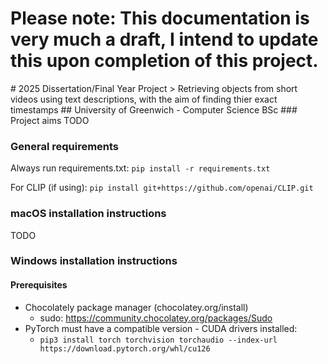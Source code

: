 <h1><b>Please note: </b>This documentation is very much a draft, I intend to update this upon completion of this project.</h1>
# 2025 Dissertation/Final Year Project
> Retrieving objects from short videos using text descriptions, with the aim of finding thier exact timestamps
## University of Greenwich - Computer Science BSc
### Project aims
TODO

### General requirements
Always run requirements.txt: `pip install -r requirements.txt`

For CLIP (if using): `pip install git+https://github.com/openai/CLIP.git`

### macOS installation instructions
TODO

### Windows installation instructions
#### Prerequisites
 - Chocolately package manager (chocolatey.org/install)
    - sudo: https://community.chocolatey.org/packages/Sudo
 - PyTorch must have a compatible version - CUDA drivers installed:
    - `pip3 install torch torchvision torchaudio --index-url https://download.pytorch.org/whl/cu126`
